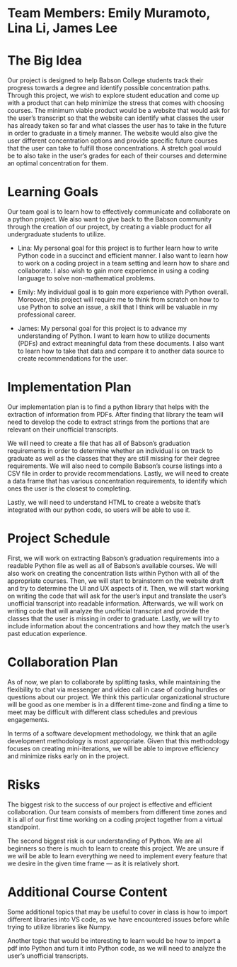 # Team Members: Emily Muramoto, Lina Li, James Lee
# The Big Idea
Our project is designed to help Babson College students track their progress towards a degree and identify possible concentration paths. Through this project, we wish to explore student education and come up with a product that can help minimize the stress that comes with choosing courses. The minimum viable product would be a website that would ask for the user’s transcript so that the website can identify what classes the user has already taken so far and what classes the user has to take in the future in order to graduate in a timely manner. The website would also give the user different concentration options and provide specific future courses that the user can take to fulfill those concentrations. A stretch goal would be to also take in the user’s grades for each of their courses and determine an optimal concentration for them.

# Learning Goals 
Our team goal is to learn how to effectively communicate and collaborate on a python project. We also want to give back to the Babson community through the creation of our project, by creating a viable product for all undergraduate students to utilize. 

* Lina: My personal goal for this project is to further learn how to write Python code in a succinct and efficient manner. I also want to learn how to work on a coding project in a team setting and learn how to share and collaborate. I also wish to gain more experience in using a coding language to solve non-mathematical problems. 

* Emily: My individual goal is to gain more experience with Python overall. Moreover, this project will require me to think from scratch on how to use Python to solve an issue, a skill that I think will be valuable in my professional career.

* James: My personal goal for this project is to advance my understanding of Python. I want to learn how to utilize documents (PDFs) and extract meaningful data from these documents. I also want to learn how to take that data and compare it to another data source to create recommendations for the user. 

# Implementation Plan
 Our implementation plan is to find a python library that helps with the extraction of information from PDFs. After finding that library the team will need to develop the code to extract strings from the portions that are relevant on their unofficial transcripts. 


We will need to create a file that has all of Babson’s graduation requirements in order to determine whether an individual is on track to graduate as well as the classes that they are still missing for their degree requirements. We will also need to compile Babson’s course listings into a CSV file in order to provide recommendations. Lastly, we will need to create a data frame that has various concentration requirements, to identify which ones the user is the closest to completing. 


Lastly, we will need to understand HTML to create a website that’s integrated with our python code, so users will be able to use it.


# Project Schedule
First, we will work on extracting Babson’s graduation requirements into a readable Python file as well as all of Babson’s available courses. We will also work on creating the concentration lists within Python with all of the appropriate courses. 
Then, we will start to brainstorm on the website draft and try to determine the UI and UX aspects of it. Then, we will start working on writing the code that will ask for the user’s input and translate the user’s unofficial transcript into readable information. Afterwards, we will work on writing code that will analyze the unofficial transcript and provide the classes that the user is missing in order to graduate. Lastly, we will try to include information about the concentrations and how they match the user’s past education experience. 

# Collaboration Plan
As of now, we plan to collaborate by splitting tasks, while maintaining the flexibility to chat via messenger and video call in case of coding hurdles or questions about our project. We think this particular organizational structure will be good as one member is in a different time-zone and finding a time to meet may be difficult with different class schedules and previous engagements.


In terms of a software development methodology, we think that an agile development methodology is most appropriate. Given that this methodology focuses on creating mini-iterations, we will be able to improve efficiency and minimize risks early on in the project. 

# Risks
The biggest risk to the success of our project is effective and efficient collaboration. Our team consists of members from different time zones and it is all of our first time working on a coding project together from a virtual standpoint. 


The second biggest risk is our understanding of Python. We are all beginners so there is much to learn to create this project. We are unsure if we will be able to learn everything we need to implement every feature that we desire in the given time frame — as it is relatively short.

# Additional Course Content
Some additional topics that may be useful to cover in class is how to import different libraries into VS code, as we have encountered issues before while trying to utilize libraries like Numpy.


Another topic that would be interesting to learn would be how to import a pdf into Python and turn it into Python code, as we will need to analyze the user’s unofficial transcripts. 
